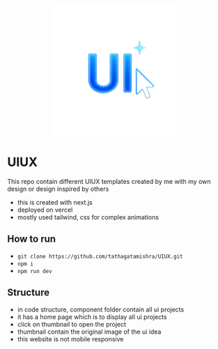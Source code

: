 <div align="center">
<img src="./transparent.png" width="300px" />
</div>

# UIUX

This repo contain different UIUX templates created by me with my own design or design inspired by others

- this is created with next.js
- deployed on vercel
- mostly used tailwind, css for complex animations

## How to run

- `git clone https://github.com/tathagatamishra/UIUX.git`
- `npm i`
- `npm run dev`

## Structure
- in code structure, component folder contain all ui projects
- it has a home page which is to display all ui projects
- click on thumbnail to open the project
- thumbnail contain the original image of the ui idea
- this website is not mobile responsive